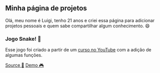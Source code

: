 ## Minha página de projetos

Olá, meu nome é Luigi, tenho 21 anos e criei essa página para adicionar projetos pessoais e quem sabe compartilhar algum conhecimento. :smile:

### Jogo Snake! :snake:

Esse jogo foi criado a partir de um [curso no YouTube](https://www.youtube.com/watch?v=YltacqQx-IY&list=PL1EkVGo1AQ0Gt1dxKl4e35DY4G9qb5W7_) com a adição de algumas funções.

[Source :floppy_disk:](https://github.com/luigihenrick/snake) 
[Demo :video_game:](http://ec2-18-219-127-251.us-east-2.compute.amazonaws.com/snake/) 
